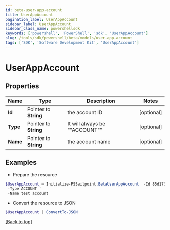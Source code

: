 ```yaml
---
id: beta-user-app-account
title: UserAppAccount
pagination_label: UserAppAccount
sidebar_label: UserAppAccount
sidebar_class_name: powershellsdk
keywords: ['powershell', 'PowerShell', 'sdk', 'UserAppAccount'] 
slug: /tools/sdk/powershell/beta/models/user-app-account
tags: ['SDK', 'Software Development Kit', 'UserAppAccount']
---
```



# UserAppAccount

## Properties

Name | Type | Description | Notes
------------ | ------------- | ------------- | -------------
**Id** |  Pointer to **String** | the account ID | [optional] 
**Type** |  Pointer to **String** | It will always be ""ACCOUNT"" | [optional] 
**Name** |  Pointer to **String** | the account name | [optional] 

## Examples

- Prepare the resource
```powershell
$UserAppAccount = Initialize-PSSailpoint.BetaUserAppAccount  -Id 85d173e7d57e496569df763231d6deb6a `
 -Type ACCOUNT `
 -Name test account
```

- Convert the resource to JSON
```powershell
$UserAppAccount | ConvertTo-JSON
```


[[Back to top]](#) 

